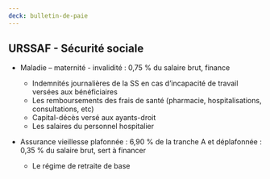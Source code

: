 ```yaml
---
deck: bulletin-de-paie
---
```


## URSSAF - Sécurité sociale

* Maladie – maternité - invalidité : 0,75 % du salaire brut, finance
  * Indemnités journalières de la SS en cas d’incapacité de travail versées aux bénéficiaires
  * Les remboursements des frais de santé <span class="info">(pharmacie, hospitalisations, consultations, etc)</span>
  * Capital-décès versé aux ayants-droit
  * Les salaires du personnel hospitalier

* Assurance vieillesse plafonnée : 6,90 % de la tranche A et déplafonnée : 0,35 % du salaire brut, sert à financer
  * Le régime de retraite de base
